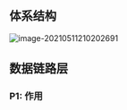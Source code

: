 ## 体系结构

![image-20210511210202691](https://gitee.com/breeze1002/upic/raw/master/%E8%AE%A1%E7%AE%97%E6%9C%BA%E7%BD%91%E7%BB%9C/%E8%AE%A1%E7%AE%97%E6%9C%BA%E7%BD%91%E7%BB%9C/2021%2010%2028%2011%2016%2016%201635390976%201635390976623%20oZq8Fp%20image-20210511210202691.png)





## 数据链路层

### P1: 作用



### 